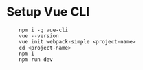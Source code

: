 # Setup Vue CLI

```
	npm i -g vue-cli
	vue --version
	vue init webpack-simple <project-name>
	cd <project-name>
	npm i
	npm run dev
```
